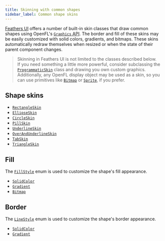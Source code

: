 ```yaml
---
title: Skinning with common shapes
sidebar_label: Common shape skins
---
```


[Feathers UI](/) offers a number of built-in skin classes that draw common shapes using OpenFL's [`Graphics` API](https://api.openfl.org/openfl/display/Graphics.html). The border and fill of these skins may be easily customized with solid colors, gradients, and bitmaps. These skins automatically redraw themselves when resized or when the state of their parent component changes.

> Skinning in Feathers UI is not limited to the classes described below. If you need something a little more powerful, consider subclassing the [`ProgrammaticSkin`](./custom-programmatic-skins.md) class and drawing you own custom graphics. Additionally, any OpenFL display object may be used as a skin, so you can use primitives like [`Bitmap`](https://api.openfl.org/openfl/display/Bitmap.html) or [`Sprite`](https://api.openfl.org/openfl/display/Sprite.html), if you prefer.

## Shape skins

- [`RectangleSkin`](https://api.feathersui.com/current/feathers/skins/RectangleSkin.html)
- [`EllipseSkin`](https://api.feathersui.com/current/feathers/skins/EllipseSkin.html)
- [`CircleSkin`](https://api.feathersui.com/current/feathers/skins/CircleSkin.html)
- [`PillSkin`](https://api.feathersui.com/current/feathers/skins/PillSkin.html)
- [`UnderlineSkin`](https://api.feathersui.com/current/feathers/skins/UnderlineSkin.html)
- [`OverAndUnderlineSkin`](https://api.feathersui.com/current/feathers/skins/OverAndUnderlineSkin.html)
- [`TabSkin`](https://api.feathersui.com/current/feathers/skins/TabSkin.html)
- [`TriangleSkin`](https://api.feathersui.com/current/feathers/skins/TriangleSkin.html)

## Fill

The [`FillStyle`](https://api.feathersui.com/current/feathers/graphics/FillStyle.html) enum is used to customize the shape's fill appearance.

- [`SolidColor`](https://api.feathersui.com/current/feathers/graphics/FillStyle.html#SolidColor)
- [`Gradient`](https://api.feathersui.com/current/feathers/graphics/FillStyle.html#Gradient)
- [`Bitmap`](https://api.feathersui.com/current/feathers/graphics/FillStyle.html#Bitmap)

## Border

The [`LineStyle`](https://api.feathersui.com/current/feathers/graphics/LineStyle.html) enum is used to customize the shape's border appearance.

- [`SolidColor`](https://api.feathersui.com/current/feathers/graphics/LineStyle.html#SolidColor)
- [`Gradient`](https://api.feathersui.com/current/feathers/graphics/LineStyle.html#Gradient)
